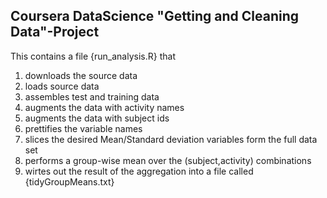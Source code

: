 ## Coursera DataScience "Getting and Cleaning Data"-Project

This contains a file {run_analysis.R} that

1. downloads the source data
2. loads source data
3. assembles test and training data
4. augments the data with activity names
5. augments the data with subject ids
6. prettifies the variable names
7. slices the desired Mean/Standard deviation variables form the full data set
8. performs a group-wise mean over the (subject,activity) combinations
9. wirtes out the result of the aggregation into a file called {tidyGroupMeans.txt}